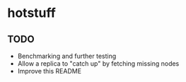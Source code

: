 # hotstuff

## TODO

* Benchmarking and further testing
* Allow a replica to "catch up" by fetching missing nodes
* Improve this README
